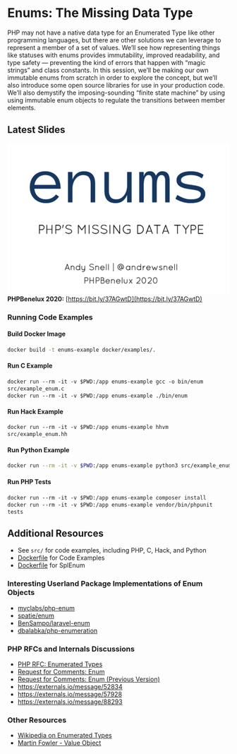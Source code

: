 # Enums: The Missing Data Type

PHP may not have a native data type for an Enumerated Type like other 
programming languages, but there are other solutions we can leverage to 
represent a member of a set of values. We’ll see how representing things like 
statuses with enums provides immutability, improved readability, and type safety 
— preventing the kind of errors that happen with “magic strings” and class 
constants. In this session, we’ll be making our own immutable enums from scratch 
in order to explore the concept, but we’ll also introduce some open source 
libraries for use in your production code. We’ll also demystify the 
imposing-sounding “finite state machine” by using using immutable enum objects 
to regulate the transitions between member elements.

## Latest Slides
[![Enums: The Missing Data Type](slide_deck_cover.png)](https://bit.ly/37AGwtD)
**PHPBenelux 2020:** [https://bit.ly/37AGwtD](https://bit.ly/37AGwtD)

### Running Code Examples

#### Build Docker Image
```sh
docker build -t enums-example docker/examples/. 
```

#### Run C Example
```
docker run --rm -it -v $PWD:/app enums-example gcc -o bin/enum src/example_enum.c 
docker run --rm -it -v $PWD:/app enums-example ./bin/enum 
```

#### Run Hack Example
```
docker run --rm -it -v $PWD:/app enums-example hhvm src/example_enum.hh
```

#### Run Python Example 
```sh
docker run --rm -it -v $PWD:/app enums-example python3 src/example_enum.py
```

#### Run PHP Tests
```
docker run --rm -it -v $PWD:/app enums-example composer install 
docker run --rm -it -v $PWD:/app enums-example vendor/bin/phpunit tests 
```

## Additional Resources
* See `src/` for code examples, including PHP, C, Hack, and Python
* [Dockerfile](docker/examples/Dockerfile) for Code Examples
* [Dockerfile](docker/splenum/Dockerfile) for SplEnum

### Interesting Userland Package Implementations of Enum Objects
* [myclabs/php-enum](https://github.com/myclabs/php-enum)
* [spatie/enum](https://github.com/spatie/enum)
* [BenSampo/laravel-enum](https://github.com/BenSampo/laravel-enum)
* [dbalabka/php-enumeration](https://github.com/dbalabka/php-enumeration)

### PHP RFCs and Internals Discussions
* [PHP RFC: Enumerated Types](https://wiki.php.net/rfc/enum)
* [Request for Comments: Enum](https://wiki.php.net/rfc/enum?rev=1365505707)
* [Request for Comments: Enum (Previous Version)](https://wiki.php.net/rfc/enum?rev=1302087566)
* https://externals.io/message/52834
* https://externals.io/message/57928
* https://externals.io/message/88293

### Other Resources
* [Wikipedia on Enumerated Types](https://en.wikipedia.org/wiki/Enumerated_type)
* [Martin Fowler - Value Object](https://martinfowler.com/bliki/ValueObject.html)
